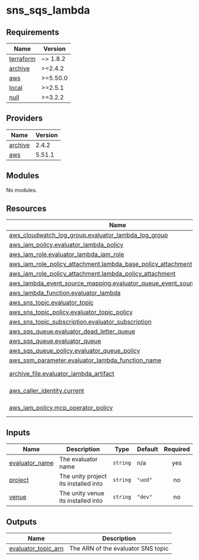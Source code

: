 # sns_sqs_lambda

<!-- BEGINNING OF PRE-COMMIT-TERRAFORM DOCS HOOK -->
## Requirements

| Name | Version |
|------|---------|
| <a name="requirement_terraform"></a> [terraform](#requirement\_terraform) | ~> 1.8.2 |
| <a name="requirement_archive"></a> [archive](#requirement\_archive) | >=2.4.2 |
| <a name="requirement_aws"></a> [aws](#requirement\_aws) | >=5.50.0 |
| <a name="requirement_local"></a> [local](#requirement\_local) | >=2.5.1 |
| <a name="requirement_null"></a> [null](#requirement\_null) | >=3.2.2 |

## Providers

| Name | Version |
|------|---------|
| <a name="provider_archive"></a> [archive](#provider\_archive) | 2.4.2 |
| <a name="provider_aws"></a> [aws](#provider\_aws) | 5.51.1 |

## Modules

No modules.

## Resources

| Name | Type |
|------|------|
| [aws_cloudwatch_log_group.evaluator_lambda_log_group](https://registry.terraform.io/providers/hashicorp/aws/latest/docs/resources/cloudwatch_log_group) | resource |
| [aws_iam_policy.evaluator_lambda_policy](https://registry.terraform.io/providers/hashicorp/aws/latest/docs/resources/iam_policy) | resource |
| [aws_iam_role.evaluator_lambda_iam_role](https://registry.terraform.io/providers/hashicorp/aws/latest/docs/resources/iam_role) | resource |
| [aws_iam_role_policy_attachment.lambda_base_policy_attachment](https://registry.terraform.io/providers/hashicorp/aws/latest/docs/resources/iam_role_policy_attachment) | resource |
| [aws_iam_role_policy_attachment.lambda_policy_attachment](https://registry.terraform.io/providers/hashicorp/aws/latest/docs/resources/iam_role_policy_attachment) | resource |
| [aws_lambda_event_source_mapping.evaluator_queue_event_source_mapping](https://registry.terraform.io/providers/hashicorp/aws/latest/docs/resources/lambda_event_source_mapping) | resource |
| [aws_lambda_function.evaluator_lambda](https://registry.terraform.io/providers/hashicorp/aws/latest/docs/resources/lambda_function) | resource |
| [aws_sns_topic.evaluator_topic](https://registry.terraform.io/providers/hashicorp/aws/latest/docs/resources/sns_topic) | resource |
| [aws_sns_topic_policy.evaluator_topic_policy](https://registry.terraform.io/providers/hashicorp/aws/latest/docs/resources/sns_topic_policy) | resource |
| [aws_sns_topic_subscription.evaluator_subscription](https://registry.terraform.io/providers/hashicorp/aws/latest/docs/resources/sns_topic_subscription) | resource |
| [aws_sqs_queue.evaluator_dead_letter_queue](https://registry.terraform.io/providers/hashicorp/aws/latest/docs/resources/sqs_queue) | resource |
| [aws_sqs_queue.evaluator_queue](https://registry.terraform.io/providers/hashicorp/aws/latest/docs/resources/sqs_queue) | resource |
| [aws_sqs_queue_policy.evaluator_queue_policy](https://registry.terraform.io/providers/hashicorp/aws/latest/docs/resources/sqs_queue_policy) | resource |
| [aws_ssm_parameter.evaluator_lambda_function_name](https://registry.terraform.io/providers/hashicorp/aws/latest/docs/resources/ssm_parameter) | resource |
| [archive_file.evaluator_lambda_artifact](https://registry.terraform.io/providers/hashicorp/archive/latest/docs/data-sources/file) | data source |
| [aws_caller_identity.current](https://registry.terraform.io/providers/hashicorp/aws/latest/docs/data-sources/caller_identity) | data source |
| [aws_iam_policy.mcp_operator_policy](https://registry.terraform.io/providers/hashicorp/aws/latest/docs/data-sources/iam_policy) | data source |

## Inputs

| Name | Description | Type | Default | Required |
|------|-------------|------|---------|:--------:|
| <a name="input_evaluator_name"></a> [evaluator\_name](#input\_evaluator\_name) | The evaluator name | `string` | n/a | yes |
| <a name="input_project"></a> [project](#input\_project) | The unity project its installed into | `string` | `"uod"` | no |
| <a name="input_venue"></a> [venue](#input\_venue) | The unity venue its installed into | `string` | `"dev"` | no |

## Outputs

| Name | Description |
|------|-------------|
| <a name="output_evaluator_topic_arn"></a> [evaluator\_topic\_arn](#output\_evaluator\_topic\_arn) | The ARN of the evaluator SNS topic |
<!-- END OF PRE-COMMIT-TERRAFORM DOCS HOOK -->
